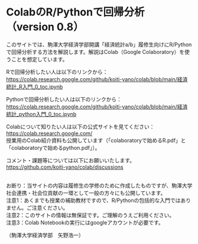 # ColabのR/Pythonで回帰分析（version 0.8）
このサイトでは、駒澤大学経済学部開講「経済統計a/b」履修生向けにR/Pythonで回帰分析する方法を解説します。解説はColab（Google Colaboratory）を使うことを想定しています。

Rで回帰分析したい人は以下のリンクから：<br>
https://colab.research.google.com/github/koiti-yano/colab/blob/main/経済統計_R入門_0_toc.ipynb

Pythonで回帰分析したい人は以下のリンクから：<br>
https://colab.research.google.com/github/koiti-yano/colab/blob/main/経済統計_python入門_0_toc.ipynb

Colabについて知りたい人は以下の公式サイトを見てください：<br>
https://colab.research.google.com/<br>授業用のColab紹介資料も公開しています（「colaboratoryで始めるR.pdf」と「colaboratoryで始めるpython.pdf」）。

コメント・課題等については以下にお願いいたします。
<br>
https://github.com/koiti-yano/colab/discussions

<br>
お断り：当サイトの内容は履修生の学修のために作成したものですが、駒澤大学社会連携・社会位貢献の一環として一般の方々にも公開しています。
<br>
注意1：あくまでも授業の補助教材ですので、R/Pythonの包括的な入門ではありません。ご注意ください。
<br>
注意2：このサイトの情報は無保証です。ご理解のうえご利用ください。
<br>
注意3：Colab Notebookの実行にはgoogleアカウントが必要です。

（駒澤大学経済学部　矢野浩一）

